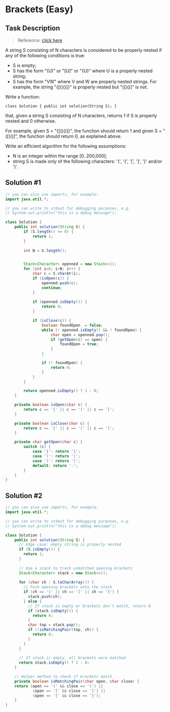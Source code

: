 # Brackets (Easy)

## Task Description

> Reference: [click here](https://app.codility.com/programmers/lessons/7-stacks_and_queues/brackets/)

A string S consisting of N characters is considered to be properly nested if any of the following conditions is true:

* S is empty;
* S has the form "(U)" or "[U]" or "{U}" where U is a properly nested string;
* S has the form "VW" where V and W are properly nested strings.
For example, the string "{[()()]}" is properly nested but "([)()]" is not.

Write a function:

`class Solution { public int solution(String S); }`

that, given a string S consisting of N characters, returns 1 if S is properly nested and 0 otherwise.

For example, given S = "{[()()]}", the function should return 1 and given S = "([)()]", the function should return 0, as explained above.

Write an efficient algorithm for the following assumptions:

* N is an integer within the range [0..200,000];
* string S is made only of the following characters: '(', '{', '[', ']', '}' and/or ')'.

## Solution #1

```java
// you can also use imports, for example:
import java.util.*;

// you can write to stdout for debugging purposes, e.g.
// System.out.println("this is a debug message");

class Solution {
    public int solution(String S) {
        if (S.length() <= 0) {
            return 1;
        }
        
        int N = S.length();


        Stack<Character> openned = new Stack<>();
        for (int i=0; i<N; i++) {
            char c = S.charAt(i);
            if (isOpen(c)) {
                openned.push(c);
                continue;
            }
            
            if (openned.isEmpty()) {
                return 0;
            }

            if (isClose(c)) {
                boolean foundOpen  = false;
                while (! openned.isEmpty() && ! foundOpen) {
                    char open = openned.pop();
                    if (getOpen(c) == open) {
                        foundOpen = true;
                    }
                }

                if (! foundOpen) {
                    return 0;
                }
            }
        }

        return openned.isEmpty() ? 1 : 0;
    }

    private boolean isOpen(char c) {
        return c == '{' || c == '(' || c == '[';
    }

    private boolean isClose(char c) {
        return c == '}' || c == ')' || c == ']';
    }

    private char getOpen(char c) {
        switch (c) {
            case '}': return '{';
            case ')': return '(';
            case ']': return '[';
            default: return '-';
        }
    }
}
```

## Solution #2

```java
// you can also use imports, for example:
import java.util.*;

// you can write to stdout for debugging purposes, e.g.
// System.out.println("this is a debug message");

class Solution {
    public int solution(String S) {
      // Edge case: empty string is properly nested
      if (S.isEmpty()) {
        return 1;
      }
    
      // Use a stack to track unmatched opening brackets
      Stack<Character> stack = new Stack<>();
    
      for (char ch : S.toCharArray()) {
        // Push opening brackets onto the stack
        if (ch == '(' || ch == '[' || ch == '{') {
          stack.push(ch);
        } else {
          // If stack is empty or brackets don't match, return 0
          if (stack.isEmpty()) {
            return 0;
          }
          char top = stack.pop();
          if (!isMatchingPair(top, ch)) {
            return 0;
          }
        }
      }
    
      // If stack is empty, all brackets were matched
      return stack.isEmpty() ? 1 : 0;
    }

    // Helper method to check if brackets match
    private boolean isMatchingPair(char open, char close) {
    return (open == '(' && close == ')') ||
            (open == '[' && close == ']') ||
            (open == '{' && close == '}');
    }
}
```
